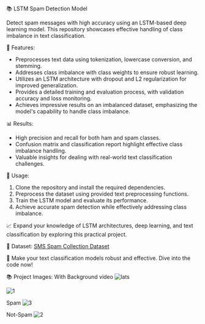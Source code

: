 📚 LSTM Spam Detection Model

Detect spam messages with high accuracy using an LSTM-based deep learning model. This repository showcases effective handling of class imbalance in text classification.

🚀 Features:
- Preprocesses text data using tokenization, lowercase conversion, and stemming.
- Addresses class imbalance with class weights to ensure robust learning.
- Utilizes an LSTM architecture with dropout and L2 regularization for improved generalization.
- Provides a detailed training and evaluation process, with validation accuracy and loss monitoring.
- Achieves impressive results on an imbalanced dataset, emphasizing the model's capability to handle class imbalance.

📊 Results:
- High precision and recall for both ham and spam classes.
- Confusion matrix and classification report highlight effective class imbalance handling.
- Valuable insights for dealing with real-world text classification challenges.

🔧 Usage:
1. Clone the repository and install the required dependencies.
2. Preprocess the dataset using provided text preprocessing functions.
3. Train the LSTM model and evaluate its performance.
4. Achieve accurate spam detection while effectively addressing class imbalance.

📈 Expand your knowledge of LSTM architectures, deep learning, and text classification by exploring this practical project.

📑 Dataset: [SMS Spam Collection Dataset](https://archive.ics.uci.edu/ml/datasets/sms+spam+collection)

🔗 Make your text classification models robust and effective. Dive into the code now!

📚 Project Images:
 With Background video
 ![lats](https://github.com/aditya2410-U/Spam_detection_using_LSTM/assets/102215488/b28f37ac-5e5c-4d85-9208-45af5c6ffecd)


 ![1](https://github.com/aditya2410-U/Spam_detection_using_LSTM/assets/102215488/2b4c6d94-8f60-458c-bdfc-6bdd8236377c)

 Spam
 ![3](https://github.com/aditya2410-U/Spam_detection_using_LSTM/assets/102215488/a221b2ab-2d3f-4a91-841e-4a71132f387d)
 
 Not-Spam
 ![2](https://github.com/aditya2410-U/Spam_detection_using_LSTM/assets/102215488/5895bbc7-307d-4af0-a85d-86553cf5f3dd)



